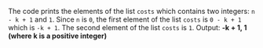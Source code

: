 The code prints the elements of the list `costs` which contains two integers: `n - k + 1` and `1`. Since `n` is `0`, the first element of the list `costs` is `0 - k + 1` which is `-k + 1`. The second element of the list `costs` is `1`. 
Output: **-k + 1, 1 (where k is a positive integer)**